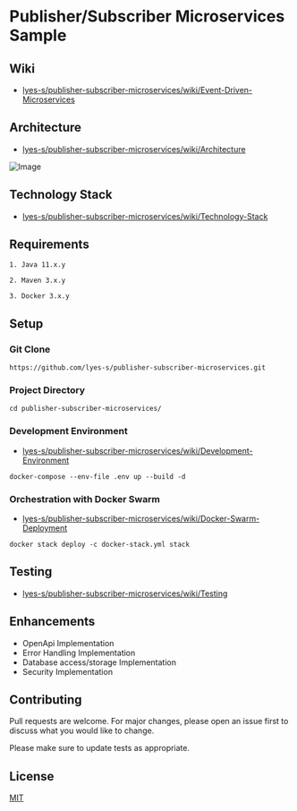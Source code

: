 # Publisher/Subscriber Microservices Sample

## Wiki
* [lyes-s/publisher-subscriber-microservices/wiki/Event-Driven-Microservices](https://github.com/lyes-s/publisher-subscriber-microservices/wiki/Event-Driven-Microservices)

## Architecture

* [lyes-s/publisher-subscriber-microservices/wiki/Architecture](https://github.com/lyes-s/publisher-subscriber-microservices/wiki/Architecture)

![Image](https://raw.githubusercontent.com/wiki/lyes-s/publisher-subscriber-microservices/images/PubSub%20Microservices%20Architecture.PNG)

## Technology Stack
* [lyes-s/publisher-subscriber-microservices/wiki/Technology-Stack](https://github.com/lyes-s/publisher-subscriber-microservices/wiki/Technology-Stack)

## Requirements
```
1. Java 11.x.y

2. Maven 3.x.y

3. Docker 3.x.y
```

## Setup

### Git Clone
```
https://github.com/lyes-s/publisher-subscriber-microservices.git
```

### Project Directory

```
cd publisher-subscriber-microservices/
```

### Development Environment

* [lyes-s/publisher-subscriber-microservices/wiki/Development-Environment](https://github.com/lyes-s/publisher-subscriber-microservices/wiki/Development-Environment)

```
docker-compose --env-file .env up --build -d
```

### Orchestration with Docker Swarm

* [lyes-s/publisher-subscriber-microservices/wiki/Docker-Swarm-Deployment](https://github.com/lyes-s/publisher-subscriber-microservices/wiki/Docker-Swarm-Deployment)

```
docker stack deploy -c docker-stack.yml stack
```

## Testing
* [lyes-s/publisher-subscriber-microservices/wiki/Testing](https://github.com/lyes-s/publisher-subscriber-microservices/wiki/Testing)


## Enhancements

* OpenApi Implementation 
* Error Handling Implementation 
* Database access/storage Implementation
* Security Implementation

## Contributing
Pull requests are welcome. For major changes, please open an issue first to discuss what you would like to change.

Please make sure to update tests as appropriate.

## License
[MIT](https://github.com/lyes-s/publisher-subscriber-microservices/blob/master/LICENSE.md)
